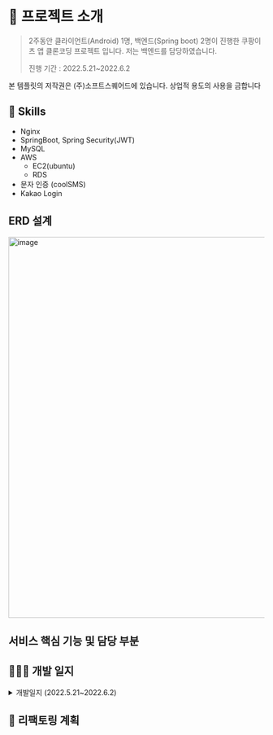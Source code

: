 #  📌 프로젝트 소개
> 2주동안 클라이언트(Android) 1명, 백엔드(Spring boot) 2명이 진행한 쿠팡이츠 앱 클론코딩 프로젝트 입니다. 저는 백엔드를 담당하였습니다.
> 
> 진행 기간 : 2022.5.21~2022.6.2

본 템플릿의 저작권은 (주)소프트스퀘어드에 있습니다. 상업적 용도의 사용을 금합니다


## 🔫 Skills
- Nginx
- SpringBoot, Spring Security(JWT)
- MySQL
- AWS
  - EC2(ubuntu)
  - RDS
- 문자 인증 (coolSMS)
- Kakao Login

## ERD 설계
<img width="749" alt="image" src="https://user-images.githubusercontent.com/69009355/173038067-cb6e7468-8f7d-46e1-923a-37e12e6210b3.png">

## 서비스 핵심 기능 및 담당 부분




## 👩🏻‍💻 개발 일지
<details>
<summary>개발일지 (2022.5.21~2022.6.2)</summary>
<div markdown="1">
  
> ## 2022.5.21(토) - 1일차
- 기획서 작성
- ERD 작성 (70% 완료)
  - https://aquerytool.com/aquerymain/index/?rurl=ee5ba43a-8924-45d6-982d-34b96f86392b
  - 비밀번호 : 615ul8
- API 리스트업
  - https://docs.google.com/spreadsheets/d/12NbyQjtQOgHWWXliXaRoaPF-h8EOUAruAxuXhAhKCbo/edit#gid=1732779101
- EC2, RDS 구축 및 연결 확인

> ## 2022.5.22(일) - 2일차
### user 관련 API 
  - 회원가입 API 
  - 로그인 API
  - 회원 정보 수정 API (이름, 이메일, 휴대폰 번호)

> ## 2022.5.23(월) - 3일차
  ### ERD 수정 (90% 완료)
  - StoreCategory, Menu_Image, Store_Image, Menu_Keyword 테이블 추가
  - <img width="1264" alt="image" src="https://user-images.githubusercontent.com/69009355/170168831-f79bb6df-0a67-4d53-8ca9-63331eca7a6c.png">

  ### user 관련 API
  - 아이디 찾기, 비밀번호 찾기, 회원 탈퇴 API, 회원이 작성한 후기 조회 API
  - validation 추가
  
 ## 💡 1차 피드백 내용
  1. ERD 수정  - 메뉴 키워드(메뉴 하위 카테고리) 반영 해야한다.
  - 주문테이블에 데이터를 어떻게 넣을지 고민하기.
  2. 모든 API에 Validation, Transaction 반영하기
    - validation은 DB를 지키는 방식으로. (ex 회원이 50명인 경우, 100번째 회원 조회하는 것 차단)
  3. 위치기반 구현하기
    - 클라이언트로부터 경도, 위도 값 받아와서 DB에 저장
  4. Dummy data 정성껏 넣기
  5. Image의 경우 firbase 또는 S3 사용
    - 이미지를 로컬 저장소에 넣고, 브라우저에 경로 입력하면 이미지가 뜬다.
  6. 클라이언트분께 명세서 잘 전달하기


> ## 2022.5.24(화) - 4일차
### user 주소 관련 API
- 주소 목록 조회, 추가, 수정, 삭제 API
### 그 외
- 클라이언트와 로그인/회원가입 연동 확인
- API 리스트업 수정 - 도메인을 users, store, category, order 4개로 최소화 
  - https://docs.google.com/spreadsheets/d/12NbyQjtQOgHWWXliXaRoaPF-h8EOUAruAxuXhAhKCbo/edit?usp=sharing
- 클라이언트 분과의 회의를 통해, 사용자 정보, 주소 관련 API 및 홈화면 조회 API를 우선순위로 정하고, 연동해보기로 함.

> ## 2022.5.25(수) - 5일차
- 주소 관련 API 마무리
- 클라이언트 요청에 따라 Address의 detail_address를 Null 허용으로 수정.
- 주소목록 전체조회 말고도 각 주소의 상세정보를 보는 화면도 있기 때문에 주소 상세조회 API 추가.
- 주소 관련 dummay data 추가
- 즐겨찾기 생성, 삭제 API 구현
- 클라이언트 분과 실시간 소통하면서 에러 수정 중.
<img width="642" alt="image" src="https://user-images.githubusercontent.com/69009355/170221339-92b3928f-ace9-43b2-99bf-790bf90de78e.png">


> ## 2022.5.26(목) - 6일차
- 즐겨찾기 생성, 삭제 API validation 수정
- 즐겨찾기 조회 API 구현
- ERD에 Delivery_Request 테이블 추가 
  - 배송 요청사항 관리 테이블
- Order_Detail 테이블에 user_id 칼럼 추가
- Category 테이블에 category_image_url 칼럼 추가
- 즐겨찾기, 카테고리 연관된 테이블에 dummy data 추가
### 문제 해결
  - 유저 비밀번호/이메일 찾기 에서 GET 메소드임에도 불구하고, request body를 이용해 요청 데이터를 보내는 실수를 저질렀다.
  - request param 방식으로 요청데이터를 보내도록 수정하였고, 클라이언트분과 연동을 확인하였다.

> ## 2022.5.27(금) - 7일차
- 카레고리 목록 조회 API 구현
- 검색 생성 (카테고리 검색) API 구현
- menu 테이블에 menu_img_url 칼럼 추가
- 프렌차이즈여도 가게마다 메뉴 구성이 조금 씩 다른것처럼 가게마다 고유 메뉴를 가진다고 생각해서 Store_Menu 매핑테이블 삭제 하고 Menu 테이블에 store_id 추가
### 문제 해결
- 주소 상세조회 시 삭제된 주소도 볼 수 있는 버그 수정
- 지금까지 DATABASE_ERROR일 때, 어떤 칼럼이 오류인지 몰라서 받아오는 데이터를 전부 sout으로 찍어보면서  힘들게 찾았는데 같이하시는 서버분이 새로운 방법을 알려주셨다🙂 Provider나 Service에서 해당 함수의 catch문에서 예외메시지를 출력하면 데이터베이스의 어느 칼럼에서 어떤 이상이 있는지까지 자세히 출력해준다.
    ```java
    catch (Exception exception){
    System.out.println("exception.getMessage() = " + exception.getMessage());
    throw new BaseException(DATABASE_ERROR);}
    ```
- port 에러
    ```bash
    Web server failed to start. Port 9001 was already in use.
    ```
  - 9001번 포트를 사용하고 있는데 다음과 같은 오류가 발생하여 해결하였다.
  - 포트 9001에서 실행중인 서버 종료
  ```bash
  우분투 ssh 접속 후 
  sudo netstat -nlp | grep :9001
  kill -15 '해당PID'
  ```
> ## 2022.5.28(토) - 8일차
  ### 검색 관련 API
  - 검색 생성, 최근 검색목록 조회, 검색어 삭제, 검색어 전체삭제 API 구현	
  - 인기 검색어 테이블 추가 
  - 즐겨찾기 목록 조회시, 삭제한 북마크도 같이 조회되는 오류 수정


 > ## 2022.5.29(일) - 9일차
 - 검색 관련 API Validation 추가
 - 검색목록 조회시 '인기검색어 목록'도 조회되게끔 반영
 - 카테고리 상세조회 API 구현중

 > ## 2022.5.30(월) - 10일차
 - 사용자 현재 주소 변경 API 구현
 - 즐겨찾기 선택 삭제 API 구현
 - 현금영수증 관련 Table이 필요하여 Cash 테이블 추가
 - 회원의 현재 주소를 나타내는 속성값이 필요하여 Address 테이블에 is_current 칼럼 추가
 - 2차 피드백 이후, 놓친 API들이 있어서 API 리스트업 수정
   - https://docs.google.com/spreadsheets/d/12NbyQjtQOgHWWXliXaRoaPF-h8EOUAruAxuXhAhKCbo/edit#gid=1732779101
  ## 💡 2차 피드백 내용
- 명세서를 정확하게 쓰자. (중요)
- api가 restful하게 잘 되어있는지 항상 생각하자
- 생각 못한 API는 없는지 살펴보자
- API는 ‘클라이언트가 만들 수 있는지’를 기준으로 잡고 구현하도록하자.
- 소셜로그인, 문자인증, 푸쉬알림 등을 구현해보자.

 > ## 2022.5.31(화) - 11일차
 - 검색어에 따른 카테고리 상세 조회 API 구현
 - 카테고리 상세화면 조회 API 구현
 - 홈화면, 마이이츠 화면에 광고 배너를 담을 Ad table 추가
 - 카카오 로그인 구현

 > ## 2022.6.1(수) - 12일차
 - Question, Notice 테이블 추가
 - Coupon과 User가 다대다 관계이므로 Coupon_User 테이블 추가
 - SMS 휴대폰인증 API 구현
 - Ad 테이블에 광고 url 칼럼 추가
 - 공지사항 조회 API 구현

 > ## 2022.6.2(목) - 13일차
 - 로그아웃 API 구현 및 validation 적용
 - 자동로그인 API 구현 시도
 - 회원 설정정보 변경 API
 - 데이터 및 명세서 정리
 - 최종 API 명세서
    - https://docs.google.com/spreadsheets/d/12NbyQjtQOgHWWXliXaRoaPF-h8EOUAruAxuXhAhKCbo/edit?usp=sharing
 

</div>
</details>

## 🤩 리팩토링 계획
